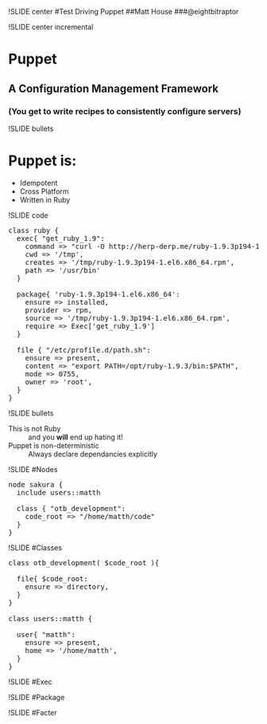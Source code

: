 !SLIDE center
#Test Driving Puppet
##Matt House
###@eightbitraptor

!SLIDE center incremental
# Puppet
## A Configuration Management Framework
### (You get to write recipes to consistently configure servers)

!SLIDE bullets
# Puppet is:
* Idempotent
* Cross Platform
* Written in Ruby

!SLIDE code
<pre class="sh_ruby">
class ruby {
  exec{ "get_ruby_1.9":
    command => "curl -O http://herp-derp.me/ruby-1.9.3p194-1.el6.x86_64.rpm",
    cwd => '/tmp',
    creates => '/tmp/ruby-1.9.3p194-1.el6.x86_64.rpm',
    path => '/usr/bin'
  }

  package{ 'ruby-1.9.3p194-1.el6.x86_64':
    ensure => installed,
    provider => rpm,
    source => '/tmp/ruby-1.9.3p194-1.el6.x86_64.rpm',
    require => Exec['get_ruby_1.9']
  }

  file { "/etc/profile.d/path.sh":
    ensure => present,
    content => "export PATH=/opt/ruby-1.9.3/bin:$PATH",
    mode => 0755,
    owner => 'root',
  }
}
</pre>

!SLIDE bullets
<dl>
  <dt>This is not Ruby</dt>
  <dd>and you <strong>will</strong> end up hating it!</dd>
  <dt>Puppet is non-deterministic</dt>
  <dd>Always declare dependancies explicitly</dd>
</dl>

!SLIDE
#Nodes
<pre class="sh_ruby">
node sakura {
  include users::matth

  class { "otb_development":
    code_root => "/home/matth/code"
  }
}
</pre>

!SLIDE
#Classes
<pre class="sh_ruby">
class otb_development( $code_root ){

  file{ $code_root:
    ensure => directory,
  }
}

class users::matth {

  user{ "matth":
    ensure => present,
    home => '/home/matth',
  }
}
</pre>

!SLIDE
#Exec

!SLIDE
#Package

!SLIDE
#Facter

